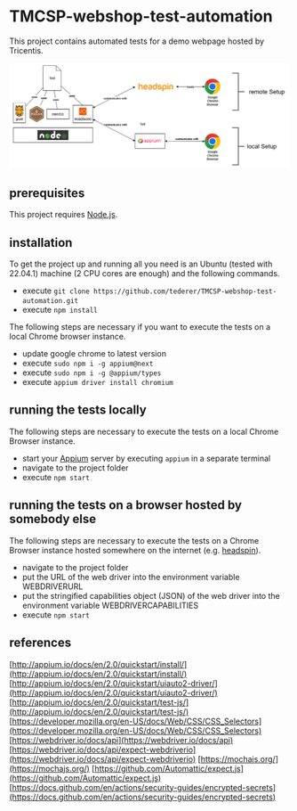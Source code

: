 # TMCSP-webshop-test-automation

This project contains automated tests for a demo webpage hosted by Tricentis.

![architecture](images/webTestingArchitecture.jpg)

## prerequisites

This project requires [Node.js](https://nodejs.org).

## installation

To get the project up and running all you need is an Ubuntu (tested with 22.04.1) machine (2 CPU cores are enough) and the following commands.

* execute `git clone https://github.com/tederer/TMCSP-webshop-test-automation.git`
* execute `npm install`

The following steps are necessary if you want to execute the tests on a local Chrome browser instance.

* update google chrome to latest version
* execute `sudo npm i -g appium@next`
* execute `sudo npm i -g @appium/types`
* execute `appium driver install chromium`

## running the tests locally

The following steps are necessary to execute the tests on a local Chrome Browser instance.

* start your [Appium](http://appium.io) server by executing `appium` in a separate terminal
* navigate to the project folder
* execute `npm start`

## running the tests on a browser hosted by somebody else

The following steps are necessary to execute the tests on a Chrome Browser instance hosted somewhere on the internet (e.g. [headspin](https://www.headspin.io/)).

* navigate to the project folder
* put the URL of the web driver into the environment variable WEBDRIVERURL
* put the stringified capabilities object (JSON) of the web driver into the environment variable WEBDRIVERCAPABILITIES
* execute `npm start`

## references

[http://appium.io/docs/en/2.0/quickstart/install/](http://appium.io/docs/en/2.0/quickstart/install/)
[http://appium.io/docs/en/2.0/quickstart/uiauto2-driver/](http://appium.io/docs/en/2.0/quickstart/uiauto2-driver/)
[http://appium.io/docs/en/2.0/quickstart/test-js/](http://appium.io/docs/en/2.0/quickstart/test-js/)
[https://developer.mozilla.org/en-US/docs/Web/CSS/CSS_Selectors](https://developer.mozilla.org/en-US/docs/Web/CSS/CSS_Selectors)
[https://webdriver.io/docs/api](https://webdriver.io/docs/api)
[https://webdriver.io/docs/api/expect-webdriverio](https://webdriver.io/docs/api/expect-webdriverio)
[https://mochajs.org/](https://mochajs.org/)
[https://github.com/Automattic/expect.js](https://github.com/Automattic/expect.js)
[https://docs.github.com/en/actions/security-guides/encrypted-secrets](https://docs.github.com/en/actions/security-guides/encrypted-secrets)
